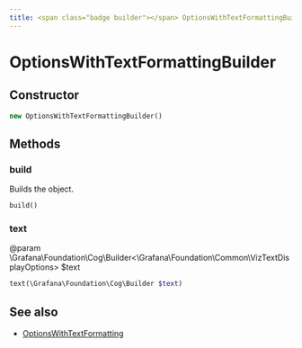 ```yaml
---
title: <span class="badge builder"></span> OptionsWithTextFormattingBuilder
---
```

# <span class="badge builder"></span> OptionsWithTextFormattingBuilder

## Constructor

```php
new OptionsWithTextFormattingBuilder()
```
## Methods

### <span class="badge object-method"></span> build

Builds the object.

```php
build()
```

### <span class="badge object-method"></span> text

@param \Grafana\Foundation\Cog\Builder<\Grafana\Foundation\Common\VizTextDisplayOptions> $text

```php
text(\Grafana\Foundation\Cog\Builder $text)
```

## See also

 * <span class="badge object-type-class"></span> [OptionsWithTextFormatting](./object-OptionsWithTextFormatting.md)
